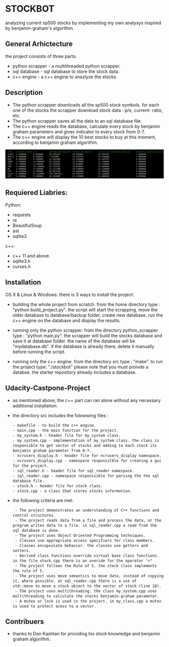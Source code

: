 # STOCKBOT

 analyzing current sp500 stocks by implementing my own analysys inspired by  benjamin-graham's algorithm. 

## General Arhictecture 

  the project consists of three parts:
 - python scrapper - a multithreaded python scrapper.
 - sql database - sql database to store the stock data.
 - c++ engine - a c++ engine to anazlyze the stocks.

## Description 

- The python scrapper downloads all the sp500 stock symbols. for each one of the stocks the scrapper download stock data : p/e, current-     ratio, etc.
- The python scrapper saves all the data to an sql database file.
- The c++ engine reads the database, calculate every stock by benjamin graham parameters and gives indicator to every stock from 0-7.
- The c++ engine will display the 10 best stocks to buy at this moment, according to benjamin graham algorithm. 


![GitHub Logo](/images/gui.png)


## Requiered Liabries:

Python:
   - requests
   - re
   - BeautifulSoup 
   - ast
   - sqlite3 

c++:
   - c++ 11 and above.
   - sqlite3.h
   - curses.h
   
## Installation
OS X & Linux & Windows: there is 3 ways to install the project:
  
  - building the whole project from scratch.
     from the home directory type : "python build_project.py". the script will start the scrapping, move the older database to                  database/backup folder, create new database, run the c++ engine on the database and display the results.
  
   - running only the python scrapper.
     from the directory python_scrapper type : "python main.py". the scrapper will build the stocks database and save it at database            folder. the name of the database will be "mydatabase.db". if the database is already there, delete it manually before running the          script.
   
   - running only the c++ engine.
     from the directory src type : "make". to run the project type: "./stockbot"
     please note that you must proivde a databse. the starter repository already includes a database.
    
 ## Udacity-Castpone-Project
  - as mentioned above, the c++ part can ran alone without any necessary additional installation.
  - the directory src includes the folowwing files :
        
        - makefile - to build the c++ engine.
        - main.cpp - the main function for the project.
        - my_system.h - header file for my_system class.
        - my.system.cpp - implementation of my_system class. the class is responsible to get vector of stocks and adding to each stock its         benjamin graham parameter from 0-7.
        - ncrusers_display.h - header file for ncrusers_display namespace.
        - ncrusers_display.cpp - namespace responislble for creating a gui for the project.
        - sql_reader.h - header file for sql_reader namespace.
        - sql_reader.cpp - namespace responisible for parsing the the sql database file.
        - stock.h - header file for stock class.
        - stock.cpp - a class that stores stocks information.
 
 - the following criteria are met:
        
        - The project demonstrates an understanding of C++ functions and control structures.
        - The project reads data from a file and process the data, or the program writes data to a file. in sql_reader.cpp a read from the         sql database is done.
        - The project uses Object Oriented Programming techniques.
        - Classes use appropriate access specifiers for class members.
        - Classes encapsulate behavior. the classes use getters and setters.
        - Derived class functions override virtual base class functions. in the file stock.cpp there is an overide for the operator "<"
        - The project follows the Rule of 5. the stock class implements the rule of 5.
        - The project uses move semantics to move data, instead of copying it, where possible. at sql_reader.cpp there is a use of                 std::move to move a stock object to the vector of stock (line 18).
        - The project uses multithreading. the class my_system.cpp uses multithreading to calculate the stocks benjamin-graham parameter.
        - A mutex or lock is used in the project. in my_class.cpp a mutex is used to protect acess to a vector. 
        
   
        
 ## Contribuers
 - thanks to Dan Kashtan for providing his stock knowledge and benjamin graham algorithm. 

